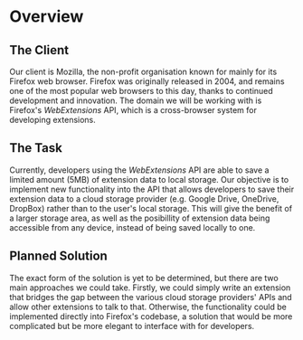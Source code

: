 # Overview
## The Client
Our client is Mozilla, the non-profit organisation known for mainly for its
Firefox web browser. Firefox was originally released in 2004, and remains
one of the most popular web browsers to this day, thanks to continued
development and innovation. The domain we will be working with is Firefox's
_WebExtensions_ API, which is a cross-browser system for developing extensions.

## The Task
Currently, developers using the _WebExtensions_ API are able to save a limited
amount (5MB) of extension data to local storage. Our objective is to implement
new functionality into the API that allows developers to save their extension
data to a cloud storage provider (e.g. Google Drive, OneDrive, DropBox) rather
than to the user's local storage. This will give the benefit of a larger storage
area, as well as the posibillity of extension data being accessible from any
device, instead of being saved locally to one.

## Planned Solution
The exact form of the solution is yet to be determined, but there are two main
approaches we could take. Firstly, we could simply write an extension that
bridges the gap between the various cloud storage providers' APIs and allow
other extensions to talk to that. Otherwise, the functionality could be
implemented directly into Firefox's codebase, a solution that would be more
complicated but be more elegant to interface with for developers.

